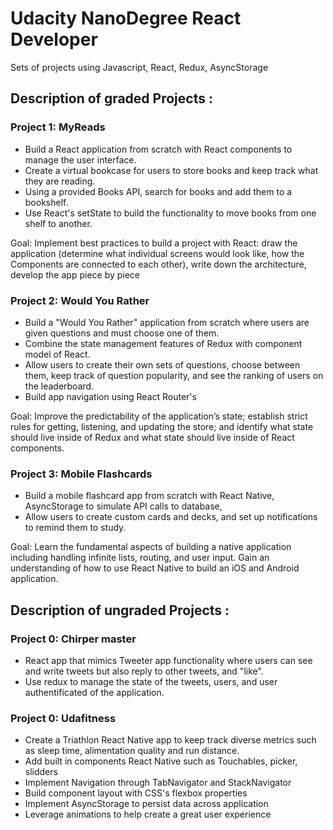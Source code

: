 # Udacity NanoDegree React Developer

Sets of projects using Javascript, React, Redux, AsyncStorage 

## Description of graded Projects  :

### Project 1: MyReads

- Build a React application from scratch with React components to manage the user interface. 
- Create a virtual bookcase for users to store books and keep track what they are reading. 
- Using a provided Books API, search for books and add them to a bookshelf. 
- Use React's setState to build the functionality to move books from one shelf to another.

Goal: Implement best practices to build a project with React:  draw the application (determine what individual screens would look like,
how the Components are connected to each other), write down the architecture, develop the app piece by piece

### Project 2: Would You Rather

- Build a "Would You Rather" application from scratch where users are given questions and must choose one of them.
- Combine the state management features of Redux with component model of React.
- Allow users to create their own sets of questions, choose between them, keep track of question popularity, and see the ranking of users on the leaderboard.
- Build app navigation using React Router's

Goal:  Improve the predictability of the application’s state; establish strict rules for getting, listening, and updating the store; and identify what state should live inside of Redux and what state should live inside of React components.

### Project 3: Mobile Flashcards

- Build a mobile flashcard app from scratch with React Native, AsyncStorage to simulate API calls to database,
- Allow users to create custom cards and decks, and set up notifications to remind them to study. 

Goal: Learn the fundamental aspects of building a native application including handling infinite lists, routing, and user input. Gain an understanding of how to use React Native to build an iOS and Android application.

## Description of ungraded Projects :

### Project 0: Chirper master

- React app that mimics Tweeter app functionality where users can see and write tweets but also reply to other tweets, and "like". 
- Use redux to manage the state of the tweets, users, and user authentificated of the application.

### Project 0: Udafitness

- Create a Triathlon React Native app to keep track diverse metrics such as sleep time, alimentation quality and run distance. 
- Add built in components React Native such as Touchables, picker, slidders
- Implement Navigation through TabNavigator and StackNavigator
- Build component layout with CSS's flexbox properties
- Implement AsyncStorage to persist data across application
- Leverage animations to help create a great user experience

